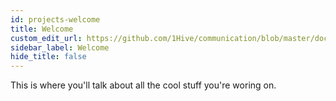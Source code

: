 ```yaml
---
id: projects-welcome
title: Welcome
custom_edit_url: https://github.com/1Hive/communication/blob/master/docs/projects-welcome.md
sidebar_label: Welcome
hide_title: false
---
```


This is where you'll talk about all the cool stuff you're woring on.

<br>

